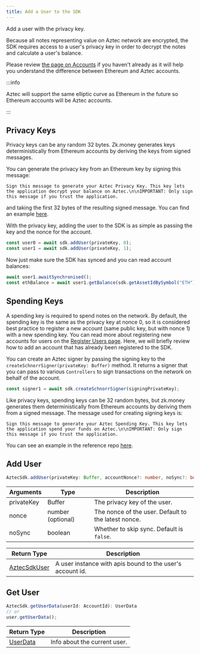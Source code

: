 ```yaml
---
title: Add a User to the SDK
---
```


Add a user with the privacy key.

Because all notes representing value on Aztec network are encrypted, the SDK requires access to a user's privacy key in order to decrypt the notes and calculate a user's balance.

Please review [the page on Accounts](../../how-aztec-works/accounts.md) if you haven't already as it will help you understand the difference between Ethereum and Aztec accounts.

:::info

Aztec will support the same elliptic curve as Ethereum in the future so Ethereum accounts will be Aztec accounts.

:::

## Privacy Keys

Privacy keys can be any random 32 bytes. Zk.money generates keys deterministically from Ethereum accounts by deriving the keys from signed messages.

You can generate the privacy key from an Ethereum key by signing this message:

`Sign this message to generate your Aztec Privacy Key. This key lets the application decrypt your balance on Aztec.\n\nIMPORTANT: Only sign this message if you trust the application.`

and taking the first 32 bytes of the resulting signed message. You can find an example [here](https://github.com/critesjosh/aztec-sdk-starter/blob/3abc0b24b0570198a7c5492f7de8d7f452c910fa/src/aztecKeys.ts#L21).

With the privacy key, adding the user to the SDK is as simple as passing the key and the nonce for the account.

```ts
const user0 = await sdk.addUser(privateKey, 0);
const user1 = await sdk.addUser(privateKey, 1);
```

Now just make sure the SDK has synced and you can read account balances:

```ts
await user1.awaitSynchronised();
const ethBalance = await user1.getBalance(sdk.getAssetIdBySymbol("ETH"))
```

## Spending Keys

A spending key is required to spend notes on the network. By default, the spending key is the same as the privacy key at nonce 0, so it is considered best practice to register a new account (same public key, but with nonce 1) with a new spending key. You can read more about registering new accounts for users on the [Register Users page](./register-user). Here, we will briefly review how to add an account that has already been registered to the SDK.

You can create an Aztec signer by passing the signing key to the `createSchnorrSigner(privateKey: Buffer)` method. It returns a signer that you can pass to various `Controllers` to sign transactions on the network on behalf of the account.

```ts
const signer1 = await sdk.createSchnorrSigner(signingPrivateKey);
```

Like privacy keys, spending keys can be 32 random bytes, but zk.money generates them deterministically from Ethereum accounts by deriving them from a signed message. The message used for creating signing keys is:

`Sign this message to generate your Aztec Spending Key. This key lets the application spend your funds on Aztec.\n\nIMPORTANT: Only sign this message if you trust the application.`

You can see an example in the reference repo [here](https://github.com/critesjosh/aztec-sdk-starter/blob/b4611c001133e2ef35180a2953e5651354315834/src/index.ts#L89).

## Add User

```ts
AztecSdk.addUser(privateKey: Buffer, accountNonce?: number, noSync?: boolean): Promise<AztecSdkUser>
```

| Arguments | Type | Description |
| --------- | ---- | ----------- |
| privateKey | Buffer | The privacy key of the user. |
| nonce | number (optional) | The nonce of the user. Default to the latest nonce. |
| noSync | boolean | Whether to skip sync. Default is `false`.  |

| Return Type | Description |
| --------- | ----------- |
| [AztecSdkUser](../types/aztecSdkUser.md) | A user instance with apis bound to the user's account id. |

## Get User

```ts
AztecSdk.getUserData(userId: AccountId): UserData
// or
user.getUserData();
```

| Return Type | Description |
| --------- | ----------- |
| [UserData](./../types/userData.md) | Info about the current user. |